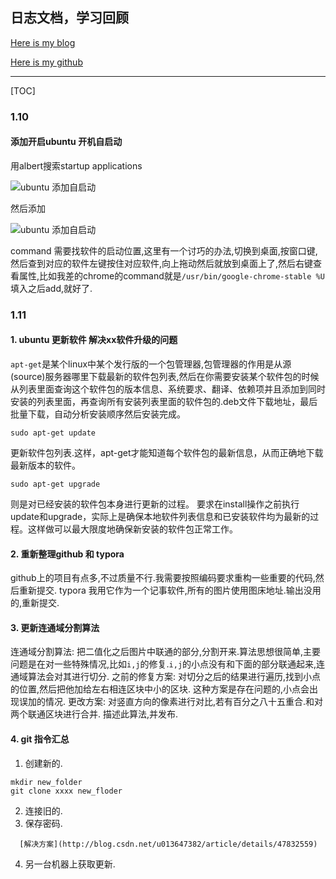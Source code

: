 ## 日志文档，学习回顾

[Here is my blog](tianchaoxiong.top)

[Here is my github](https://github.com/chaoxiongTian)

---

[TOC]

### 1.10
#### 添加开启ubuntu 开机自启动
用albert搜索startup applications

![ubuntu 添加自启动](http://p0b921qfc.bkt.clouddn.com/18-1-11/24433384.jpg)

然后添加

![ubuntu 添加自启动](http://p0b921qfc.bkt.clouddn.com/18-1-11/71119652.jpg)

command 需要找软件的启动位置,这里有一个讨巧的办法,切换到桌面,按窗口键,然后查到对应的软件左键按住对应软件,向上拖动然后就放到桌面上了,然后右键查看属性,比如我差的chrome的command就是`/usr/bin/google-chrome-stable %U`填入之后add,就好了.

### 1.11
####  1. ubuntu 更新软件 解决xx软件升级的问题
`apt-get`是某个linux中某个发行版的一个包管理器,包管理器的作用是从源(source)服务器哪里下载最新的软件包列表,然后在你需要安装某个软件包的时候从列表里面查询这个软件包的版本信息、系统要求、翻译、依赖项并且添加到同时安装的列表里面，再查询所有安装列表里面的软件包的.deb文件下载地址，最后批量下载，自动分析安装顺序然后安装完成。
```shell
sudo apt-get update
```
更新软件包列表.这样，apt-get才能知道每个软件包的最新信息，从而正确地下载最新版本的软件。
```shell
sudo apt-get upgrade
```
则是对已经安装的软件包本身进行更新的过程。
要求在install操作之前执行update和upgrade，实际上是确保本地软件列表信息和已安装软件均为最新的过程。这样做可以最大限度地确保新安装的软件包正常工作。

#### 2. 重新整理github 和 typora
github上的项目有点多,不过质量不行.我需要按照编码要求重构一些重要的代码,然后重新提交.
typora 我用它作为一个记事软件,所有的图片使用图床地址.输出没用的,重新提交.

#### 3. 更新连通域分割算法
连通域分割算法: 把二值化之后图片中联通的部分,分割开来.算法思想很简单,主要问题是在对一些特殊情况,比如`i,j`的修复.`i,j`的小点没有和下面的部分联通起来,连通域算法会对其进行切分.
之前的修复方案: 对切分之后的结果进行遍历,找到小点的位置,然后把他加给左右相连区块中小的区块. 这种方案是存在问题的,小点会出现误加的情况.
更改方案: 对竖直方向的像素进行对比,若有百分之八十五重合.和对两个联通区块进行合并.
描述此算法,并发布.

#### 4. git 指令汇总
1. 创建新的.
```shell
mkdir new_folder
git clone xxxx new_floder
```
2. 连接旧的.
3. 保存密码.
```shell
  [解决方案](http://blog.csdn.net/u013647382/article/details/47832559)
```
4. 另一台机器上获取更新.
